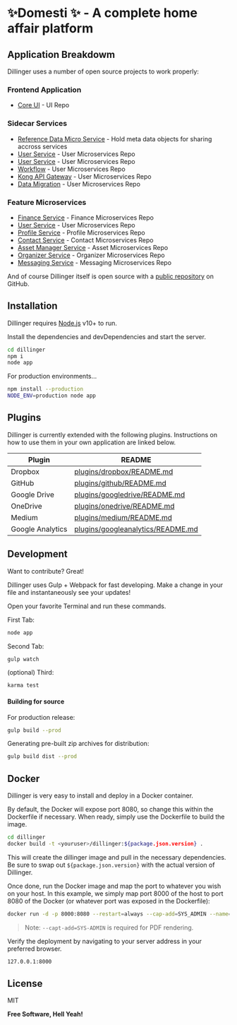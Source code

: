 # ✨Domesti ✨ - A complete home affair platform
 
## Application Breakdowm

Dillinger uses a number of open source projects to work properly:

### Frontend Application
- [Core UI](https://github.com/Domesti-Microservice/core-ui) - UI Repo

### Sidecar Services
- [Reference Data Micro Service](https://github.com/Domesti-Microservice/user-svc) - Hold meta data objects for sharing accross services
- [User Service](https://github.com/Domesti-Microservice/scripts-svc ) - User Microservices Repo
- [User Service](https://github.com/Domesti-Microservice/user-svc) - User Microservices Repo
- [Workflow](https://github.com/Domesti-Microservice/ph-workflow) - User Microservices Repo
- [Kong API Gateway](https://github.com/Domesti-Microservice/kong-api-gateway ) - User Microservices Repo
- [Data Migration](https://github.com/Domesti-Microservice/data-migration) - User Microservices Repo

### Feature Microservices
- [Finance Service](https://github.com/Domesti-Microservice/finance-svc) - Finance Microservices Repo
- [User Service](https://github.com/Domesti-Microservice/user-svc) - User Microservices Repo
- [Profile Service](https://github.com/Domesti-Microservice/profile-svc) - Profile Microservices Repo
- [Contact Service](https://github.com/Domesti-Microservice/contact-svc) - Contact Microservices Repo
- [Asset Manager Service](https://github.com/Domesti-Microservice/asset-manager-svc) - Asset Microservices Repo
- [Organizer Service](https://github.com/Domesti-Microservice/organizer-svc) - Organizer Microservices Repo
- [Messaging Service](https://github.com/Domesti-Microservice/messaging-svc) - Messaging Microservices Repo


And of course Dillinger itself is open source with a [public repository][dill]
 on GitHub.

## Installation

Dillinger requires [Node.js](https://nodejs.org/) v10+ to run.

Install the dependencies and devDependencies and start the server.

```sh
cd dillinger
npm i
node app
```

For production environments...

```sh
npm install --production
NODE_ENV=production node app
```

## Plugins

Dillinger is currently extended with the following plugins.
Instructions on how to use them in your own application are linked below.

| Plugin | README |
| ------ | ------ |
| Dropbox | [plugins/dropbox/README.md][PlDb] |
| GitHub | [plugins/github/README.md][PlGh] |
| Google Drive | [plugins/googledrive/README.md][PlGd] |
| OneDrive | [plugins/onedrive/README.md][PlOd] |
| Medium | [plugins/medium/README.md][PlMe] |
| Google Analytics | [plugins/googleanalytics/README.md][PlGa] |

## Development

Want to contribute? Great!

Dillinger uses Gulp + Webpack for fast developing.
Make a change in your file and instantaneously see your updates!

Open your favorite Terminal and run these commands.

First Tab:

```sh
node app
```

Second Tab:

```sh
gulp watch
```

(optional) Third:

```sh
karma test
```

#### Building for source

For production release:

```sh
gulp build --prod
```

Generating pre-built zip archives for distribution:

```sh
gulp build dist --prod
```

## Docker

Dillinger is very easy to install and deploy in a Docker container.

By default, the Docker will expose port 8080, so change this within the
Dockerfile if necessary. When ready, simply use the Dockerfile to
build the image.

```sh
cd dillinger
docker build -t <youruser>/dillinger:${package.json.version} .
```

This will create the dillinger image and pull in the necessary dependencies.
Be sure to swap out `${package.json.version}` with the actual
version of Dillinger.

Once done, run the Docker image and map the port to whatever you wish on
your host. In this example, we simply map port 8000 of the host to
port 8080 of the Docker (or whatever port was exposed in the Dockerfile):

```sh
docker run -d -p 8000:8080 --restart=always --cap-add=SYS_ADMIN --name=dillinger <youruser>/dillinger:${package.json.version}
```

> Note: `--capt-add=SYS-ADMIN` is required for PDF rendering.

Verify the deployment by navigating to your server address in
your preferred browser.

```sh
127.0.0.1:8000
```

## License

MIT

**Free Software, Hell Yeah!**

[//]: # (These are reference links used in the body of this note and get stripped out when the markdown processor does its job. There is no need to format nicely because it shouldn't be seen. Thanks SO - http://stackoverflow.com/questions/4823468/store-comments-in-markdown-syntax)

   [dill]: <https://github.com/joemccann/dillinger>
   [git-repo-url]: <https://github.com/joemccann/dillinger.git>
   [john gruber]: <http://daringfireball.net>
   [df1]: <http://daringfireball.net/projects/markdown/>
   [markdown-it]: <https://github.com/markdown-it/markdown-it>
   [Ace Editor]: <http://ace.ajax.org>
   [node.js]: <http://nodejs.org>
   [Twitter Bootstrap]: <http://twitter.github.com/bootstrap/>
   [jQuery]: <http://jquery.com>
   [@tjholowaychuk]: <http://twitter.com/tjholowaychuk>
   [express]: <http://expressjs.com>
   [AngularJS]: <http://angularjs.org>
   [Gulp]: <http://gulpjs.com>

   [PlDb]: <https://github.com/joemccann/dillinger/tree/master/plugins/dropbox/README.md>
   [PlGh]: <https://github.com/joemccann/dillinger/tree/master/plugins/github/README.md>
   [PlGd]: <https://github.com/joemccann/dillinger/tree/master/plugins/googledrive/README.md>
   [PlOd]: <https://github.com/joemccann/dillinger/tree/master/plugins/onedrive/README.md>
   [PlMe]: <https://github.com/joemccann/dillinger/tree/master/plugins/medium/README.md>
   [PlGa]: <https://github.com/RahulHP/dillinger/blob/master/plugins/googleanalytics/README.md>
